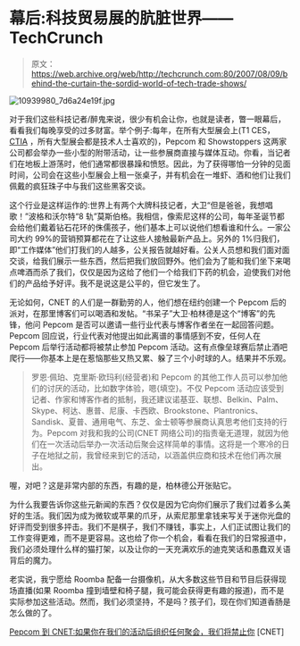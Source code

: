 # 幕后:科技贸易展的肮脏世界——TechCrunch

> 原文：<https://web.archive.org/web/http://techcrunch.com:80/2007/08/09/behind-the-curtain-the-sordid-world-of-tech-trade-shows/>

![10939980_7d6a24e19f.jpg](img/2ab16ab5db599fcca2e54bcf6efa8fae.png)

对于我们这些科技记者/醉鬼来说，很少有机会让你，也就是读者，瞥一眼幕后，看看我们每晚享受的过多财富。举个例子:每年，在所有大型展会上(T1 CES， [CTIA](https://web.archive.org/web/20210120175110/http://www.crunchgear.com/?s=ctia) ，所有大型展会都是技术人士喜欢的)，Pepcom 和 Showstoppers 这两家公司都会举办一些小型的附带活动，让一些参展商直接与媒体互动。你看，当记者们在地板上游荡时，他们通常都很暴躁和愤怒。因此，为了获得哪怕一分钟的见面时间，公司会在这些小型展会上租一张桌子，并有机会在一堆虾、酒和他们让我们佩戴的疯狂珠子中与我们这些黑客交谈。

这个行业是这样运作的:世界上有两个大牌科技记者，大卫“但是爸爸，我想唱歌！”波格和沃尔特“8 轨”莫斯伯格。我相信，像索尼这样的公司，每年圣诞节都会给他们戴着钻石花环的侏儒孩子，他们基本上可以说他们想看谁和什么。一家公司大约 99%的营销预算都花在了让这些人接触最新产品上。另外的 1%归我们，即“工作媒体”他们打我们的人越多，公关报告就越好看。公关人员想和我们面对面交谈，给我们展示一些东西，然后把我们放回野外。他们会为了能和我们坐下来喝点啤酒而杀了我们，仅仅是因为这给了他们一个给我们下药的机会，迫使我们对他们的产品给予好评。我不是说这是公平的，但它发生了。

无论如何，CNET 的人们是一群勤劳的人，他们想在纽约创建一个 Pepcom 后的派对，在那里博客们可以喝酒和发帖。“书呆子”大卫·柏林德是这个“博客”的先锋，他问 Pepcom 是否可以邀请一些行业代表与博客作者坐在一起回答问题。Pepcom 回应说，行业代表对他提出如此离谱的事情感到不安，任何人在 Pepcom 后举行活动都将被禁止参加 Pepcom 活动。这有点像垒球赛后禁止酒吧爬行——你基本上是在惹恼那些又热又累、躲了三个小时球的人。结果并不乐观。

> 罗恩·佩珀、克里斯·欧玛利(经营者)和 Pepcom 的其他工作人员可以参加他们的讨厌的活动，比如数字体验，嗯{填空}。不仅 Pepcom 活动应该受到记者、作家和博客作者的抵制，我还建议诺基亚、联想、Belkin、Palm、Skype、柯达、惠普、尼康、卡西欧、Brookstone、Plantronics、Sandisk、夏普、通用电气、东芝、金士顿等参展商认真思考他们支持的行为。Pepcom 对我和我的公司(CNET 网络公司)的指责毫无道理，就因为他们在一次活动后举办一次活动后聚会这样简单的事情。这将是一个寒冷的日子在地狱之前，我曾经来到它的活动，以涵盖供应商和技术在他们再次展出。

喔，对吧？这是非常内部的东西，有趣的是，柏林德公开张贴它。

为什么我要告诉你这些元新闻的东西？仅仅是因为它向你们展示了我们过着多么美好的生活。我们因为成为微软或苹果的爪牙，从索尼那里拿钱来写关于迷你光盘的好评而受到很多抨击。我们不是棋子，我们不赚钱，事实上，人们正试图让我们的工作变得更难，而不是更容易。这也给了你一个机会，看看在我们的日常报道中，我们必须处理什么样的猫打架，以及让你的一天充满欢乐的迪克笑话和愚蠢双关语背后的魔力。

老实说，我宁愿给 Roomba 配备一台摄像机，从大多数这些节目和节目后获得现场直播(如果 Roomba 撞到墙壁和椅子腿，我可能会获得更有趣的报道)，而不是实际参加这些活动。然而，我们必须坚持，不是吗？孩子们，现在你们知道香肠是怎么做的了。

[Pepcom 到 CNET:如果你在我们的活动后组织任何聚会，我们将禁止你](https://web.archive.org/web/20210120175110/http://blogs.zdnet.com/Berlind/?p=699) [CNET]